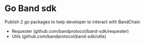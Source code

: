 # Go Band sdk

Publish 2 go packages to help developer to interact with BandChain

- Requester (github.com/bandprotocol/band-sdk/requester)
- Utils (github.com/bandprotocol/band-sdk/utils)
